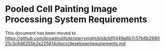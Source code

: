 # Pooled Cell Painting Image Processing System Requirements

This document has been moved to https://github.com/broadinstitute/starrynight/blob/bf0449a6b7c57b6b268021c3c646255b2e225814/docs/developer/requirements.md